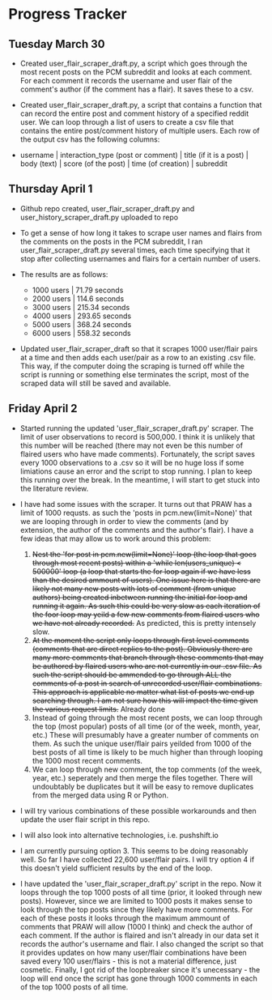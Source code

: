 # Progress Tracker 

## Tuesday March 30

* Created user_flair_scraper_draft.py, a script which goes through the most recent posts on the PCM subreddit and looks at each comment. For each comment it records the username and user flair of the comment's author (if the comment has a flair). It saves these to a csv. 

* Created user_flair_scraper_draft.py, a script that contains a function that can record the entire post and comment history of a specified reddit user. We can loop through a list of users to create a csv file that contains the entire post/comment history of multiple users. Each row of the output csv has the following columns:
* username | interaction_type (post or comment) | title (if it is a post) | body (text) | score (of the post) | time (of creation) | subreddit


## Thursday April 1 

* Github repo created, user_flair_scraper_draft.py and user_history_scraper_draft.py uploaded to repo

* To get a sense of how long it takes to scrape user names and flairs from the comments on the posts in the PCM subreddit, I ran user_flair_scraper_draft.py  several times, each time specifying that it stop after collecting usernames and flairs for a certain number of users.
* The results are as follows: 
    * 1000 users | 71.79 seconds
    * 2000 users | 114.6 seconds
    * 3000 users | 215.34 seconds
    * 4000 users | 293.65 seconds
    * 5000 users | 368.24 seconds
    * 6000 users | 558.32 seconds
    
* Updated user_flair_scraper_draft so that it scrapes 1000 user/flair pairs at a time and then adds each user/pair as a row to an existing .csv file. This way, if the computer doing the scraping is turned off while the script is running or something else terminates the script, most of the scraped data will still be saved and available.

## Friday April 2

* Started running the updated 'user_flair_scraper_draft.py' scraper. The limit of user observations to record is 500,000. I think it is unlikely that this number will be reached (there may not even be this number of flaired users who have made comments). Fortunately, the script saves every 1000 observations to a .csv so it will be no huge loss if some limiations cause an error and the script to stop running. I plan to keep this running over the break. In the meantime, I will start to get stuck into the literature review. 

* I have had some issues with the scraper. It turns out that PRAW has a limit of 1000 requsts. as such the 'posts in pcm.new(limit=None)' that we are looping through in order to view the comments (and by extension, the author of the comments and the author's flair). I have a few ideas that may allow us to work around this problem:
   1. ~~Nest the 'for post in pcm.new(limit=None)' loop (the loop that goes through most recent posts) within a 'while len(users_unique) < 500000' loop (a loop that starts the for loop again if we have less than the desired ammount of users). One issue here is that there are likely not many new posts with lots of comment (from unique authors) being created inbetween running the initial for loop and running it again. As such this could be very slow as each iteration of the foor loop may yeild a few new comments from flaired users who we have not already recorded.~~ As predicted, this is pretty intensely slow. 
   2. ~~At the moment the script only loops through first level comments (comments that are direct replies to the post). Obviously there are many more comments that branch through these comments that may be authored by flaired users who are not currently in our .csv file. As such the script should be ammended to go through ALL the comments of a post in search of unrecorded user/flair combinations. This approach is applicable no matter what list of posts we end up searching through. I am not sure how this will impact the time given the various request limits.~~ Already done 
   3. Instead of going through the most recent posts, we can loop through the top (most popular) posts of all time (or of the week, month, year, etc.) These will presumably have a greater number of comments on them. As such the unique user/flair pairs yeilded from 1000 of the best posts of all time is likely to be much higher than through looping the 1000 most recent comments.
   4. We can loop through new comment, the top comments (of the week, year, etc.) seperately and then merge the files together. There will undoubtably be duplicates but it will be easy to remove duplicates from the merged data using R or Python.

* I will try various combinations of these possible workarounds and then update the user flair script in this repo.
* I will also look into alternative technologies, i.e. pushshift.io


* I am currently pursuing option 3. This seems to be doing reasonably well. So far I have collected 22,600 user/flair pairs. I will try option 4 if this doesn't yield sufficient results by the end of the loop. 


* I have updated the 'user_flair_scraper_draft.py' script in the repo. Now it loops through the top 1000 posts of all time (prior, it looked through new posts). However, since we are limited to 1000 posts it makes sense to look through the top posts since they likely have more comments. For each of these posts it looks through the maximum ammount of comments that PRAW will allow  (1000 I think) and check the author of each comment. If the author is flaired and isn't already in our data set it records the author's username and flair. I also changed the script so that it provides updates on how many user/flair combinations have been saved every 100 user/flairs - this is not a material difference, just cosmetic. Finally, I got rid of the loopbreaker since it's unecessary - the loop will end once the  script has gone through 1000 comments in each of the top 1000 posts of all time. 




